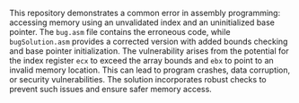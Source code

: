 This repository demonstrates a common error in assembly programming: accessing memory using an unvalidated index and an uninitialized base pointer. The `bug.asm` file contains the erroneous code, while `bugSolution.asm` provides a corrected version with added bounds checking and base pointer initialization.  The vulnerability arises from the potential for the index register `ecx` to exceed the array bounds and `ebx` to point to an invalid memory location. This can lead to program crashes, data corruption, or security vulnerabilities. The solution incorporates robust checks to prevent such issues and ensure safer memory access.
